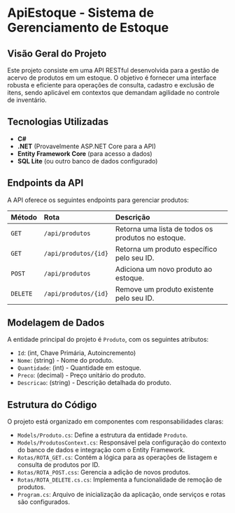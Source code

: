 # ApiEstoque - Sistema de Gerenciamento de Estoque

## Visão Geral do Projeto

Este projeto consiste em uma API RESTful desenvolvida para a gestão de acervo de produtos em um estoque. O objetivo é fornecer uma interface robusta e eficiente para operações de consulta, cadastro e exclusão de itens, sendo aplicável em contextos que demandam agilidade no controle de inventário.

## Tecnologias Utilizadas

* **C#**
* **.NET** (Provavelmente ASP.NET Core para a API)
* **Entity Framework Core** (para acesso a dados)
* **SQL Lite** (ou outro banco de dados configurado)


## Endpoints da API

A API oferece os seguintes endpoints para gerenciar produtos:

| Método   | Rota               | Descrição                           |
| :------- | :----------------- | :---------------------------------- |
| `GET`    | `/api/produtos`    | Retorna uma lista de todos os produtos no estoque. |
| `GET`    | `/api/produtos/{id}` | Retorna um produto específico pelo seu ID. |
| `POST`   | `/api/produtos`    | Adiciona um novo produto ao estoque. |
| `DELETE` | `/api/produtos/{id}` | Remove um produto existente pelo seu ID. |

## Modelagem de Dados

A entidade principal do projeto é `Produto`, com os seguintes atributos:

* `Id`: (int, Chave Primária, Autoincremento)
* `Nome`: (string) - Nome do produto.
* `Quantidade`: (int) - Quantidade em estoque.
* `Preco`: (decimal) - Preço unitário do produto.
* `Descricao`: (string) - Descrição detalhada do produto.

## Estrutura do Código

O projeto está organizado em componentes com responsabilidades claras:

* `Models/Produto.cs`: Define a estrutura da entidade `Produto`.
* `Models/ProdutosContext.cs`: Responsável pela configuração do contexto do banco de dados e integração com o Entity Framework.
* `Rotas/ROTA_GET.cs`: Contém a lógica para as operações de listagem e consulta de produtos por ID.
* `Rotas/ROTA_POST.css`: Gerencia a adição de novos produtos.
* `Rotas/ROTA_DELETE.cs.cs`: Implementa a funcionalidade de remoção de produtos.
* `Program.cs`: Arquivo de inicialização da aplicação, onde serviços e rotas são configurados.
